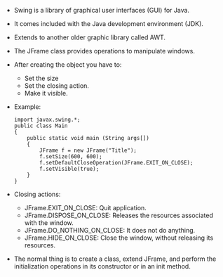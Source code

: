 - Swing is a library of graphical user interfaces (GUI) for Java.
- It comes included with the Java development environment (JDK).
- Extends to another older graphic library called AWT.

- The JFrame class provides operations to manipulate windows.
- After creating the object you have to:
    - Set the size
    - Set the closing action.
    - Make it visible.


- Example:
    ```
    import javax.swing.*;
    public class Main
    {
        public static void main (String args[])
        {
            JFrame f = new JFrame("Title");
            f.setSize(600, 600);
            f.setDefaultCloseOperation(JFrame.EXIT_ON_CLOSE);
            f.setVisible(true);
        }
    }
    ```

- Closing actions:
    - JFrame.EXIT_ON_CLOSE: Quit application.
    - JFrame.DISPOSE_ON_CLOSE: Releases the resources associated with the window.
    - JFrame.DO_NOTHING_ON_CLOSE: It does not do anything.
    - JFrame.HIDE_ON_CLOSE: Close the window, without releasing its resources.

- The normal thing is to create a class, extend JFrame, and perform the initialization operations in its constructor or in an init method.
